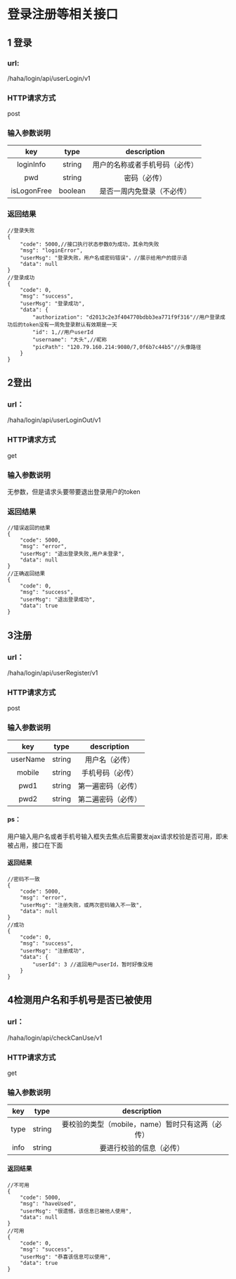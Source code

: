 # 登录注册等相关接口

## 1 登录

### url:
/haha/login/api/userLogin/v1

### HTTP请求方式
post

### 输入参数说明
| key | type | description |
| :--: | :--: | :--: |
| loginInfo | string | 用户的名称或者手机号码（必传） |
| pwd | string | 密码（必传） |
| isLogonFree | boolean | 是否一周内免登录（不必传） |


### 返回结果
```````````
//登录失败
{
    "code": 5000,//接口执行状态参数0为成功，其余均失败
    "msg": "loginError",
    "userMsg": "登录失败，用户名或密码错误"，//展示给用户的提示语
    "data": null
}
//登录成功
{
    "code": 0,
    "msg": "success",
    "userMsg": "登录成功",
    "data": {
        "authorization": "d2013c2e3f404770bdbb3ea771f9f316"//用户登录成功后的token没有一周免登录默认有效期是一天
        "id": 1,//用户userId
        "username": "大头",//昵称
        "picPath": "120.79.160.214:9080/7,0f6b7c44b5"//头像路径
    }
}
```````````

## 2登出

### url：
/haha/login/api/userLoginOut/v1

### HTTP请求方式
get

### 输入参数说明
无参数，但是请求头要带要退出登录用户的token

### 返回结果
````
//错误返回的结果
{
    "code": 5000,
    "msg": "error",
    "userMsg": "退出登录失败,用户未登录",
    "data": null
}
//正确返回结果
{
    "code": 0,
    "msg": "success",
    "userMsg": "退出登录成功",
    "data": true
}

````
## 3注册

### url：
/haha/login/api/userRegister/v1

### HTTP请求方式
post

### 输入参数说明
| key | type | description |
| :--: | :--: | :--: |
| userName | string | 用户名（必传） |
| mobile | string | 手机号码（必传） |
| pwd1 | string | 第一遍密码（必传） |
| pwd2 | string | 第二遍密码（必传） |
#### ps：
用户输入用户名或者手机号输入框失去焦点后需要发ajax请求校验是否可用，即未被占用，接口在下面

#### 返回结果
```
//密码不一致
{
    "code": 5000,
    "msg": "error",
    "userMsg": "注册失败，或两次密码输入不一致",
    "data": null
}
//成功
{
    "code": 0,
    "msg": "success",
    "userMsg": "注册成功",
    "data": {
        "userId": 3 //返回用户userId，暂时好像没用
    }
}
```

## 4检测用户名和手机号是否已被使用

### url：
/haha/login/api/checkCanUse/v1

### HTTP请求方式
get

### 输入参数说明
| key | type | description |
| :--: | :--: | :--: |
| type | string | 要校验的类型（mobile，name）暂时只有这两（必传） |
| info | string | 要进行校验的信息（必传） |
#### 返回结果
```
//不可用
{
    "code": 5000,
    "msg": "haveUsed",
    "userMsg": "很遗憾，该信息已被他人使用",
    "data": null
}
//可用
{
    "code": 0,
    "msg": "success",
    "userMsg": "恭喜该信息可以使用",
    "data": true
}
```
